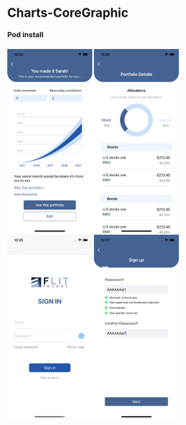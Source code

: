 # Charts-CoreGraphic

### Pod install
###

<img src="https://raw.githubusercontent.com/artjing/Charts-CoreGraphic/master/Assets/c_2.png" width="195" height="422" />  <img src="https://raw.githubusercontent.com/artjing/Charts-CoreGraphic/master/Assets/c_3.png" width="195" height="422" /><img src="https://raw.githubusercontent.com/artjing/Charts-CoreGraphic/master/Assets/c_0.png" width="195" height="422"/>  <img src="https://raw.githubusercontent.com/artjing/Charts-CoreGraphic/master/Assets/c_1.png" width="195" height="422" />
